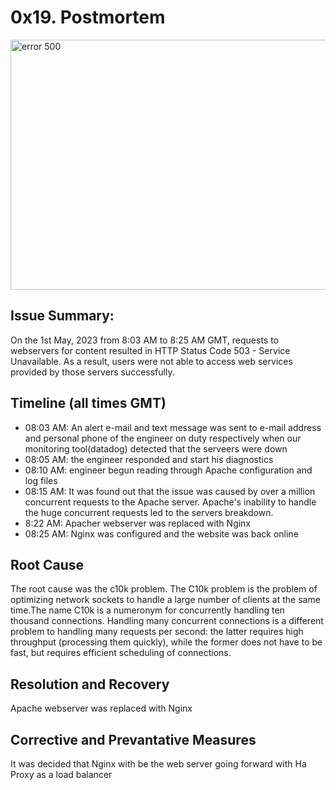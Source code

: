 # 0x19. Postmortem
<img src="https://www.google.com/imgres?imgurl=https%3A%2F%2Fglobal.discourse-cdn.com%2Fcloudflare%2Foriginal%2F2X%2Fe%2Fe86fee28b56104f676114df33d7b53f82d1831df.jpeg&tbnid=RW28aBE3spRbpM&vet=12ahUKEwjz19-SsPX-AhWBpicCHbD1AyYQMyhFegUIARCPAQ..i&imgrefurl=https%3A%2F%2Fcommunity.cloudflare.com%2Ft%2Fviewen-server-521-web-server-down%2F38109&docid=dAh31wXdu9u82M&w=480&h=360&q=server%20down%20image&ved=2ahUKEwjz19-SsPX-AhWBpicCHbD1AyYQMyhFegUIARCPAQ" alt="error 500" width="1000" height="400">

## Issue Summary:
On the 1st May, 2023 from 8:03 AM to 8:25 AM GMT, requests to webservers for content resulted in HTTP Status Code 503 - Service Unavailable. As a result, users were not able to access web services provided by those servers successfully.

## Timeline (all times GMT)
* 08:03 AM: An alert e-mail and text message was sent to e-mail address and personal phone of the engineer on duty respectively when our monitoring tool(datadog) detected that the serveers were down
* 08:05 AM: the engineer responded and start his diagnostics
* 08:10 AM: engineer begun reading through Apache configuration and log files
* 08:15 AM: It was found out that the issue was caused by over a million concurrent requests to the Apache server. Apache's inability to handle the huge concurrent requests led to the servers breakdown.
* 8:22 AM: Apacher webserver was replaced with Nginx
* 08:25 AM: Nginx was configured and the website was back online

## Root Cause
The root cause was the c10k problem. The C10k problem is the problem of optimizing network sockets to handle a large number of clients at the same time.The name C10k is a numeronym for concurrently handling ten thousand connections. Handling many concurrent connections is a different problem to handling many requests per second: the latter requires high throughput (processing them quickly), while the former does not have to be fast, but requires efficient scheduling of connections.

## Resolution and Recovery
Apache webserver was replaced with Nginx

## Corrective and Prevantative Measures
It was decided that Nginx with be the web server going forward with Ha Proxy as a load balancer
